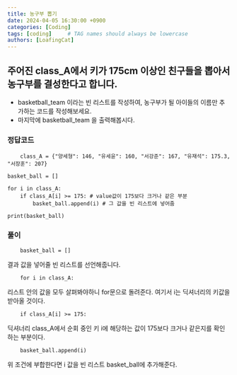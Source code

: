 ```yaml
---
title: 농구부 뽑기
date: 2024-04-05 16:30:00 +0900
categories: [Coding]
tags: [coding]     # TAG names should always be lowercase
authors: [LoafingCat]
---
```


## 주어진 class_A에서 키가 175cm 이상인 친구들을 뽑아서 농구부를 결성한다고 합니다.
 - basketball_team  이라는 빈 리스트를 작성하여, 농구부가 될 아이들의 이름만 추가하는 코드를 작성해보세요.
 - 마지막에 basketball_team 을 출력해봅시다.


### 정답코드
        class_A = {"양세형": 146, "유세윤": 160, "서강준": 167, "유재석": 175.3, "서장훈": 207}

    basket_ball = []

    for i in class_A:
        if class_A[i] >= 175: # value값이 175보다 크거나 같은 부분
            basket_ball.append(i) # 그 값을 빈 리스트에 넣어줌

    print(basket_ball)

### 풀이
        
        basket_ball = []

결과 값을 넣어줄 빈 리스트를 선언해줍니다.

        for i in class_A:

리스트 안의 값을 모두 살펴봐야하니 for문으로 돌려준다. 여기서 i는 딕셔너리의 키값을 받아올 것이다.

        if class_A[i] >= 175:

딕셔너리 class_A에서 순회 중인 키 i에 해당하는 값이 175보다 크거나 같은지를 확인하는 부분이다.

        basket_ball.append(i)

위 조건에 부합한다면 i 값을 빈 리스트 basket_ball에 추가해준다.


